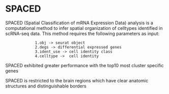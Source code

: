 # SPACED
SPACED (Spatial Classification of mRNA Expression Data) analysis is a computational method to infer
spatial organization of celltypes identified in scRNA-seq data.
This method requires the following parameters as input:

                 1.obj -> seurat object
                 2.degs -> differential expressed genes
                 3.ident_use -> cell identity class
                 4.celltype ->  cell identity

SPACED exhibited greater performance with the top10 most cluster specific genes 

SPACED is restricted to the brain regions which have clear anatomic structures and distinguishable borders
